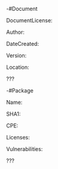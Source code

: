 -#Document 


DocumentLicense:

Author:

DateCreated:

Version:

Location:



???
  
  
  
-#Package

Name:

SHA1:

CPE:

Licenses:

Vulnerabilities:

???
